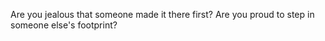 Are you jealous that someone made it there first? Are you proud to step in someone else's footprint?
